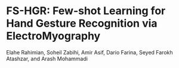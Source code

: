 # FS-HGR: Few-shot Learning for Hand Gesture Recognition via ElectroMyography

Elahe Rahimian, Soheil Zabihi, Amir Asif, Dario Farina, Seyed Farokh Atashzar, and Arash Mohammadi

